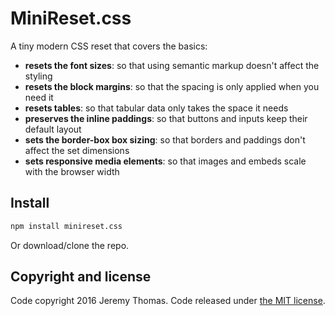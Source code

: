 # MiniReset.css

A tiny modern CSS reset that covers the basics:

* **resets the font sizes**: so that using semantic markup doesn't affect the styling
* **resets the block margins**: so that the spacing is only applied when you need it
* **resets tables**: so that tabular data only takes the space it needs
* **preserves the inline paddings**: so that buttons and inputs keep their default layout
* **sets the border-box box sizing**: so that borders and paddings don't affect the set dimensions
* **sets responsive media elements**: so that images and embeds scale with the browser width

## Install

```sh
npm install minireset.css
```

Or download/clone the repo.

## Copyright and license

Code copyright 2016 Jeremy Thomas. Code released under [the MIT license](https://github.com/jgthms/minireset.css/blob/master/LICENSE).
